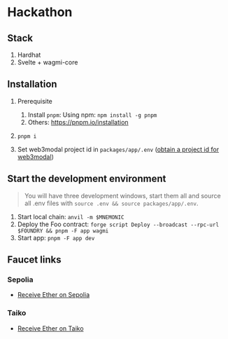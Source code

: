 # Hackathon

## Stack

1. Hardhat
2. Svelte + wagmi-core

## Installation

1. Prerequisite
   1. Install `pnpm`:
Using npm: `npm install -g pnpm`
   1. Others: <https://pnpm.io/installation>

2. `pnpm i`
3. Set web3modal project id in `packages/app/.env` ([obtain a project id for web3modal](https://cloud.walletconnect.com/sign-in))

## Start the development environment

> You will have three development windows, start them all and source all .env files with `source .env && source packages/app/.env`.

1. Start local chain: `anvil -m $MNEMONIC`
2. Deploy the Foo contract: `forge script Deploy --broadcast --rpc-url $FOUNDRY && pnpm -F app wagmi`
3. Start app: `pnpm -F app dev`

## Faucet links

### Sepolia

- [Receive Ether on Sepolia](https://sepolia-faucet.pk910.de/)

### Taiko

- [Receive Ether on Taiko](https://l2faucet.hackathon.taiko.xyz/)